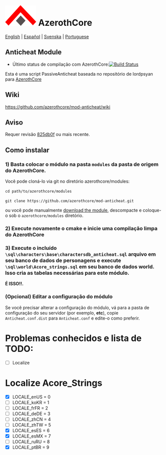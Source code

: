 ﻿# ![logo](https://raw.githubusercontent.com/azerothcore/azerothcore.github.io/master/images/logo-github.png) AzerothCore

[English](README.md) | [Español](README_ES.md) | [Svenska](README_SE.md) |  [Portuguese](README_pt_BR.md)

## Anticheat Module

- Último status de compilação com AzerothCore:[![Build Status](https://github.com/azerothcore/mod-anticheat/workflows/core-build/badge.svg?branch=master&event=push)](https://github.com/azerothcore/mod-anticheat)

Esta é uma script PassiveAnticheat baseada no repositório de lordpsyan para [AzerothCore](http://www.azerothcore.org)

## Wiki

https://github.com/azerothcore/mod-anticheat/wiki

## Aviso

Requer revisão [825db0f](https://github.com/azerothcore/azerothcore-wotlk/commit/825db0f8c1fb6d938d0cec88df0447fe7ee5b3b2) ou mais recente.

## Como instalar

### 1) Basta colocar o módulo na pasta `modules` da pasta de origem do AzerothCore.

Você pode cloná-lo via git no diretório azerothcore/modules:

`cd path/to/azerothcore/modules`

`git clone https://github.com/azerothcore/mod-anticheat.git`

ou você pode manualmente [download the module](https://github.com/azerothcore/mod-anticheat/archive/master.zip), descompacte e coloque-o sob o `azerothcore/modules` diretório.

### 2) Execute novamente o cmake e inicie uma compilação limpa do AzerothCore

### 3) Execute o incluído `\sql\characters\base\charactersdb_anticheat.sql` arquivo em seu banco de dados de personagens e execute `\sql\world\Acore_strings.sql` em seu banco de dados world. Isso cria as tabelas necessárias para este módulo.

**É ISSO!!.**

### (Opcional) Editar a configuração do módulo

Se você precisar alterar a configuração do módulo, vá para a pasta de configuração do seu servidor (por exemplo, **etc**), copie `Anticheat.conf.dist` para `Anticheat.conf` e edite-o como preferir.

# Problemas conhecidos e lista de TODO:

- [ ] Localize

# Localize Acore_Strings
- [x] LOCALE_enUS = 0
- [ ] LOCALE_koKR = 1
- [ ] LOCALE_frFR = 2
- [ ] LOCALE_deDE = 3
- [ ] LOCALE_zhCN = 4
- [ ] LOCALE_zhTW = 5
- [x] LOCALE_esES = 6
- [x] LOCALE_esMX = 7
- [ ] LOCALE_ruRU = 8
- [x] LOCALE_ptBR = 9
